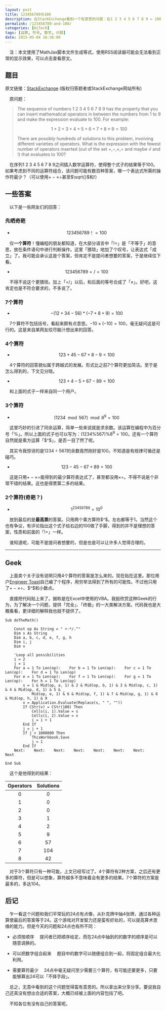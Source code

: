 ```yaml
---
layout: post
title: 123456789与100
description: 在StackExchange看到一个有意思的问题：在1 2 3 4 5 6 7 8 9 = 100之间加上运算符号，使最后的表达式成立，但是让算符尽可能少。这里摘录一些有意思的结果。
permalink: /123456789-and-100/
categories: [HiTech]
tags: [运算, 符号, 数学, 问题]
date: 2015-05-04 16:36:00
--- 
```


<script type="text/x-mathjax-config">MathJax.Hub.Config({tex2jax: {inlineMath: [['$','$'], ['\\(','\\)']]}});</script>
<script type="text/javascript" src="http://cdn.mathjax.org/mathjax/latest/MathJax.js?config=TeX-AMS-MML_HTMLorMML"></script>

　注：本文使用了MathJax脚本文件生成等式，使用RSS阅读器可能会无法看到正常的显示效果，可以点击查看原文。

## 题目

原文链接：[StackExchange](http://puzzling.stackexchange.com/questions/11998/1-2-3-4-5-6-7-8-9-100) (版权归答题者或StackExchange网站所有)

　原问题：

> The sequence of numbers 1 2 3 4 5 6 7 8 9 has the property that you can insert mathematical operators in between the numbers from 1 to 9 and make the expression evaluate to 100. For example:
> 
> $$1+2+3+4+5+6+7+8×9=100$$
> 
> There are possibly hundreds of solutions to this problem, involving different varieties of operators. What is the expression with the fewest number of operators inserted (out of the set +,−,×,÷ and maybe √ and !) that evaluates to 100?

　在序列1 2 3 4 5 6 7 8 9之间插入数学运算符，使得整个式子的结果等于100。如果考虑到不同的运算符组合，该问题可能有数百种答案，哪一个表达式所需的操作符最少？（可以使用$+-\times\div$甚至$\sqrt{}$和$!$）

## 一些答案

　以下是一些网友们的回答：

### 先晒奇葩

- $$123456789！=100$$

　仅**一个算符**！懂编程的朋友都知道，在大部分语言中「!=」是「不等于」的意思，放在条件语句中进行判断操作。这里「猥琐」地加了个叹号，让表达式「成立」了。我可能会承认这是个答案，但肯定不是提问者想要的答案，于是继续往下看。

- $$123456789=/=100$$

　不得不说这个更猥琐。加上「=/」以后，和后面的等号合成了「$\neq$」。好吧，这肯定也是不符合要求的，不多说了。

### 7个算符

- $$- ( 12 + 34 - 56 ) * ( -7 + 8 + 9 ) = 100$$

　7个算符不包括括号，看起来颇有点意思。$-10\times(-10)=100$，毫无疑问这是可行的。这是来自某网友绞尽脑汁想出来的回答。

### 4个算符

- $$123 + 45 - 67 + 8 - 9 = 100$$

　4个算符的回答貌似属于跨越式的发展。形式比之前7个算符更加简洁。至于是怎么得到的，下文见分晓。

- $$123 + 4- 5 + 67 - 89 = 100$$

　和上面的式子一样来自同一个用户。

### 3个算符

- $$(1234\mod567)\mod8^9=100$$

　这里巧妙的引进了同余运算，简单一些来说就是求余数。该运算在编程中为百分号「$\%$」。所以上面的式子也可以写为：$(1234\%567)\%8^9=100$。还有一个算符自然就是乘方运算「$^$」，是否一目了然了呢。

　其实令我惊讶的是$1234\div567$的余数竟然刚好是$100$。不知道是有规律可循还是碰巧。

- $$123-45-67+89 = 100$$

　这是只用$+-\times\div$能得到的最少算符表达式了，甚至都没用$\times\div$。不得不说是个非常不错的结果。这也是得票第二多的结果。

### 2个算符(奇葩？)

- $$1^{23456789}=10^0$$

　放到最后的是**最高票**的答案。只用两个乘方算符$^$。左右都等于$1$。当然这个也有争议，有评论指出这个式子给右边的$100$做了手脚，得到的并不是理想的答案，性质和前面的「$!=$」一样。

　谁知道呢，可能不是提问者想要的，但是也是可以让许多人觉得合理的。

------

## Geek

　上面卖个关子没有说明只用4个算符的答案是怎么来的。现在贴在这里。那位用户[Engineer Toast](http://puzzling.stackexchange.com/users/9000/engineer-toast)自己编了个程序，用穷举法得到了所有的可能性。不过他只用了$+-\times\div$、$^$和小数点。

　直接把代码贴上来了。据称是在Excel中使用的VBA。我挺欣赏这种Geek的行为，为了解决一个问题，提供「完全」、「终极」的一大类解决方案。代码我也是大概看看，更详细的解释我也就不提供了。

```
Sub doTheMath()

    Const op As String = " +-*/.^"
    Dim s As String
    Dim a, b, c, d, e, f, g, h
    Dim i, j
    Dim v

    'Loop all possibilities
    i = 2
    j = 1
    For a = 1 To Len(op):    For b = 1 To Len(op):    For c = 1 To Len(op):    For d = 1 To Len(op)
    For e = 1 To Len(op):    For f = 1 To Len(op):    For g = 1 To Len(op):    For h = 1 To Len(op)
        s = 1 & Mid(op, a, 1) & 2 & Mid(op, b, 1) & 3 & Mid(op, c, 1) & 4 & Mid(op, d, 1) & 5 & _
            Mid(op, e, 1) & 6 & Mid(op, f, 1) & 7 & Mid(op, g, 1) & 8 & Mid(op, h, 1) & 9
        v = Application.Evaluate(Replace(s, " ", ""))
        If CStr(v) = CStr(100) Then
            Cells(i, 1).Value = s
            Cells(i, 2).Value = v
            i = i + 1
        End If
        j = j + 1
        If j > 1000000 Then
            ThisWorkbook.Save
            j = 1
        End If
    Next:    Next:    Next:    Next:    Next:    Next:    Next:    Next

End Sub
```

　这个是他得到的结果：

| Operators  | Solutions  | 
| :---------:|:----------:| 
| 0 | 0 | 
| 1 | 0 | 
| 2 | 0 |
| 3 | 1 |
| 4 | 2 |
| 5 | 9 |
| 6 |57 |
| 7 |104|
| 8 | 42|

　对于3个算符只有一种可能，上文已经写过了。4个算符有2种方案，之后还有更多的算符，但是可以想象，算符越多不意味着会有更多的结果。7个算符的方案是最多的，多达104。

## 后记

　乍一看这个问题和我们平常玩的24点有点像，从扑克牌中抽4张牌，通过各种运算使最后的答案等于24。这个游戏对开发智力还是蛮有好处的，可以提高算术思维的能力。但是今天的问题和24点也有所不同：

- 必须按顺序
　提问者已把顺序给定，而在24点中抽到的的数字的顺序是可以随意调换的。
　
- 可以把数字组合起来
　题目中的数字可以随便组合到一起，将固定组合最大化利用。

- 需要算符最少
　24点中毫无疑问至少需要三个算符，有可能还要更多，只要能够算出24可以「不择手段」。

　总之，无意中看到的这个问题觉得蛮有意思的。所以拿出来分享分享。要说我自己还真没有想出合适的答案，大概已经被上面的内容包括了吧。

　不知各位有没有自己的答案呢。